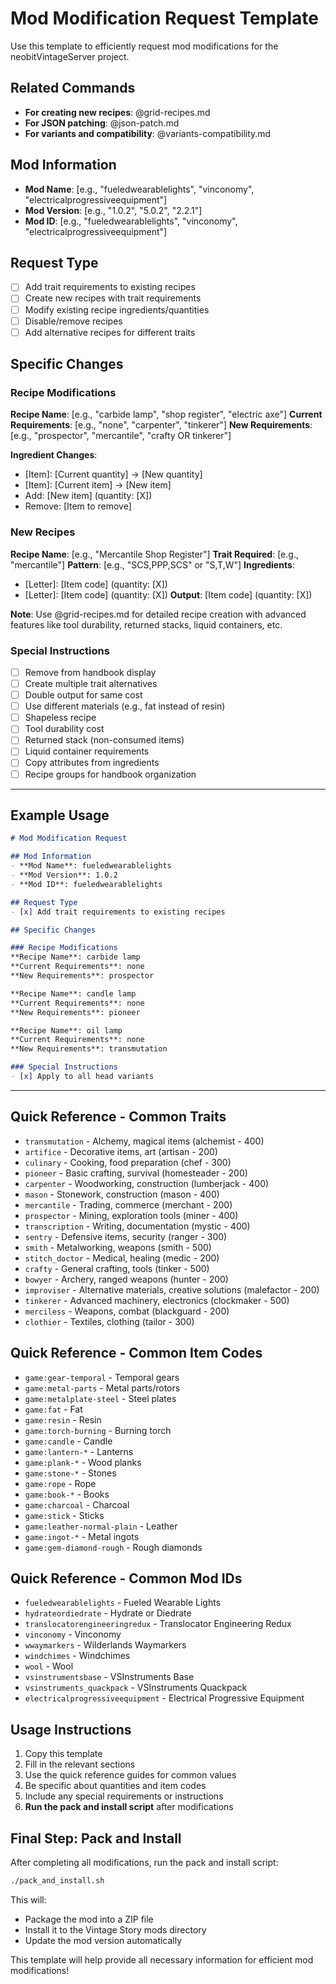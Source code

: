 # Mod Modification Request Template

Use this template to efficiently request mod modifications for the neobitVintageServer project.

## Related Commands
- **For creating new recipes**: @grid-recipes.md
- **For JSON patching**: @json-patch.md
- **For variants and compatibility**: @variants-compatibility.md

## Mod Information
- **Mod Name**: [e.g., "fueledwearablelights", "vinconomy", "electricalprogressiveequipment"]
- **Mod Version**: [e.g., "1.0.2", "5.0.2", "2.2.1"]
- **Mod ID**: [e.g., "fueledwearablelights", "vinconomy", "electricalprogressiveequipment"]

## Request Type
- [ ] Add trait requirements to existing recipes
- [ ] Create new recipes with trait requirements
- [ ] Modify existing recipe ingredients/quantities
- [ ] Disable/remove recipes
- [ ] Add alternative recipes for different traits

## Specific Changes

### Recipe Modifications
**Recipe Name**: [e.g., "carbide lamp", "shop register", "electric axe"]
**Current Requirements**: [e.g., "none", "carpenter", "tinkerer"]
**New Requirements**: [e.g., "prospector", "mercantile", "crafty OR tinkerer"]

**Ingredient Changes**:
- [Item]: [Current quantity] → [New quantity]
- [Item]: [Current item] → [New item]
- Add: [New item] (quantity: [X])
- Remove: [Item to remove]

### New Recipes
**Recipe Name**: [e.g., "Mercantile Shop Register"]
**Trait Required**: [e.g., "mercantile"]
**Pattern**: [e.g., "SCS,PPP,SCS" or "S,T,W"]
**Ingredients**:
- [Letter]: [Item code] (quantity: [X])
- [Letter]: [Item code] (quantity: [X])
**Output**: [Item code] (quantity: [X])

**Note**: Use @grid-recipes.md for detailed recipe creation with advanced features like tool durability, returned stacks, liquid containers, etc.

### Special Instructions
- [ ] Remove from handbook display
- [ ] Create multiple trait alternatives
- [ ] Double output for same cost
- [ ] Use different materials (e.g., fat instead of resin)
- [ ] Shapeless recipe
- [ ] Tool durability cost
- [ ] Returned stack (non-consumed items)
- [ ] Liquid container requirements
- [ ] Copy attributes from ingredients
- [ ] Recipe groups for handbook organization

---

## Example Usage

```markdown
# Mod Modification Request

## Mod Information
- **Mod Name**: fueledwearablelights
- **Mod Version**: 1.0.2
- **Mod ID**: fueledwearablelights

## Request Type
- [x] Add trait requirements to existing recipes

## Specific Changes

### Recipe Modifications
**Recipe Name**: carbide lamp
**Current Requirements**: none
**New Requirements**: prospector

**Recipe Name**: candle lamp
**Current Requirements**: none
**New Requirements**: pioneer

**Recipe Name**: oil lamp
**Current Requirements**: none
**New Requirements**: transmutation

### Special Instructions
- [x] Apply to all head variants
```

---

## Quick Reference - Common Traits
- `transmutation` - Alchemy, magical items (alchemist - 400)
- `artifice` - Decorative items, art (artisan - 200)
- `culinary` - Cooking, food preparation (chef - 300)
- `pioneer` - Basic crafting, survival (homesteader - 200)
- `carpenter` - Woodworking, construction (lumberjack - 400)
- `mason` - Stonework, construction (mason - 400)
- `mercantile` - Trading, commerce (merchant - 200)
- `prospector` - Mining, exploration tools (miner - 400)
- `transcription` - Writing, documentation (mystic - 400)
- `sentry` - Defensive items, security (ranger - 300)
- `smith` - Metalworking, weapons (smith - 500)
- `stitch_doctor` - Medical, healing (medic - 200)
- `crafty` - General crafting, tools (tinker - 500)
- `bowyer` - Archery, ranged weapons (hunter - 200)
- `improviser` - Alternative materials, creative solutions (malefactor - 200)
- `tinkerer` - Advanced machinery, electronics (clockmaker - 500)
- `merciless` - Weapons, combat (blackguard - 200)
- `clothier` - Textiles, clothing (tailor - 300)

## Quick Reference - Common Item Codes
- `game:gear-temporal` - Temporal gears
- `game:metal-parts` - Metal parts/rotors
- `game:metalplate-steel` - Steel plates
- `game:fat` - Fat
- `game:resin` - Resin
- `game:torch-burning` - Burning torch
- `game:candle` - Candle
- `game:lantern-*` - Lanterns
- `game:plank-*` - Wood planks
- `game:stone-*` - Stones
- `game:rope` - Rope
- `game:book-*` - Books
- `game:charcoal` - Charcoal
- `game:stick` - Sticks
- `game:leather-normal-plain` - Leather
- `game:ingot-*` - Metal ingots
- `game:gem-diamond-rough` - Rough diamonds

## Quick Reference - Common Mod IDs
- `fueledwearablelights` - Fueled Wearable Lights
- `hydrateordiedrate` - Hydrate or Diedrate
- `translocatorengineeringredux` - Translocator Engineering Redux
- `vinconomy` - Vinconomy
- `wwaymarkers` - Wilderlands Waymarkers
- `windchimes` - Windchimes
- `wool` - Wool
- `vsinstrumentsbase` - VSInstruments Base
- `vsinstruments_quackpack` - VSInstruments Quackpack
- `electricalprogressiveequipment` - Electrical Progressive Equipment

## Usage Instructions
1. Copy this template
2. Fill in the relevant sections
3. Use the quick reference guides for common values
4. Be specific about quantities and item codes
5. Include any special requirements or instructions
6. **Run the pack and install script** after modifications

## Final Step: Pack and Install
After completing all modifications, run the pack and install script:

```bash
./pack_and_install.sh
```

This will:
- Package the mod into a ZIP file
- Install it to the Vintage Story mods directory
- Update the mod version automatically

This template will help provide all necessary information for efficient mod modifications!
